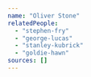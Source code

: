 ```yaml
---
name: "Oliver Stone"
relatedPeople:
  - "stephen-fry"
  - "george-lucas"
  - "stanley-kubrick"
  - "goldie-hawn"
sources: []
---
```



